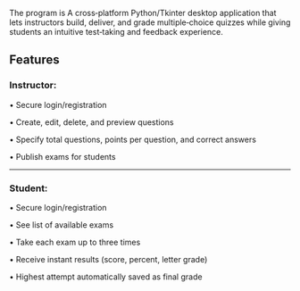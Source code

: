 The program is A cross‑platform Python/Tkinter desktop application that lets instructors build, deliver, and grade multiple‑choice quizzes while giving students an intuitive test‑taking and feedback experience.

## Features

### Instructor:

• Secure login/registration

• Create, edit, delete, and preview questions

• Specify total questions, points per question, and correct answers

• Publish exams for students

___

### Student:

• Secure login/registration

• See list of available exams

• Take each exam up to three times

• Receive instant results (score, percent, letter grade)

• Highest attempt automatically saved as final grade
